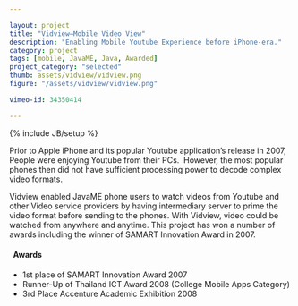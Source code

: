 ```yaml
---

layout: project
title: "Vidview–Mobile Video View"
description: "Enabling Mobile Youtube Experience before iPhone-era."
category: project
tags: [mobile, JavaME, Java, Awarded]
project_category: "selected"
thumb: assets/vidview/vidview.png
figure: "/assets/vidview/vidview.png"

vimeo-id: 34350414

---
```

<!--youtube: http://www.youtube.com/embed/bbDOpRBIN6c-->
{% include JB/setup %}

Prior to Apple iPhone and its popular Youtube application’s release in 2007,  People were enjoying Youtube from their PCs.   However, the most popular phones then did not have sufficient processing power to decode complex video formats.

Vidview enabled JavaME phone users to watch videos from Youtube and other Video service providers by having intermediary server to prime the video format before sending to the phones. With Vidview, video could be watched from anywhere and anytime.  This project has won a number of awards including the winner of SAMART Innovation Award in 2007.

<h4 class="award"><i class="icon-star">&nbsp;</i> Awards</h4>

* 1st place of SAMART Innovation Award 2007
* Runner-Up of Thailand ICT Award 2008 (College Mobile Apps Category)
* 3rd Place Accenture Academic Exhibition 2008
